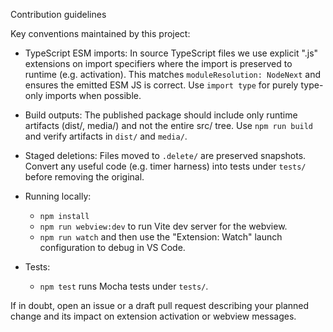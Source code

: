 Contribution guidelines

Key conventions maintained by this project:

- TypeScript ESM imports: In source TypeScript files we use explicit ".js" extensions on import specifiers where the import is preserved to runtime (e.g. activation). This matches `moduleResolution: NodeNext` and ensures the emitted ESM JS is correct. Use `import type` for purely type-only imports when possible.

- Build outputs: The published package should include only runtime artifacts (dist/, media/) and not the entire src/ tree. Use `npm run build` and verify artifacts in `dist/` and `media/`.

- Staged deletions: Files moved to `.delete/` are preserved snapshots. Convert any useful code (e.g. timer harness) into tests under `tests/` before removing the original.

- Running locally:

  - `npm install`
  - `npm run webview:dev` to run Vite dev server for the webview.
  - `npm run watch` and then use the "Extension: Watch" launch configuration to debug in VS Code.

- Tests:
  - `npm test` runs Mocha tests under `tests/`.

If in doubt, open an issue or a draft pull request describing your planned change and its impact on extension activation or webview messages.
